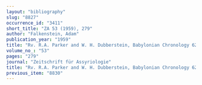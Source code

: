 ```yaml
---
layout: "bibliography"
slug: "8827"
occurrence_id: "3411"
short_title: "ZA 53 (1959), 279"
author: "Falkenstein, Adam"
publication_year: "1959"
title: "Rv. R.A. Parker and W. H. Dubberstein, Babylonian Chronology 626 B.C. - A.D. 75"
volume_no_: "53"
pages: "279"
journal: "Zeitschrift für Assyriologie"
title: "Rv. R.A. Parker and W. H. Dubberstein, Babylonian Chronology 626 B.C. - A.D. 75"
previous_item: "8830"
---
```


